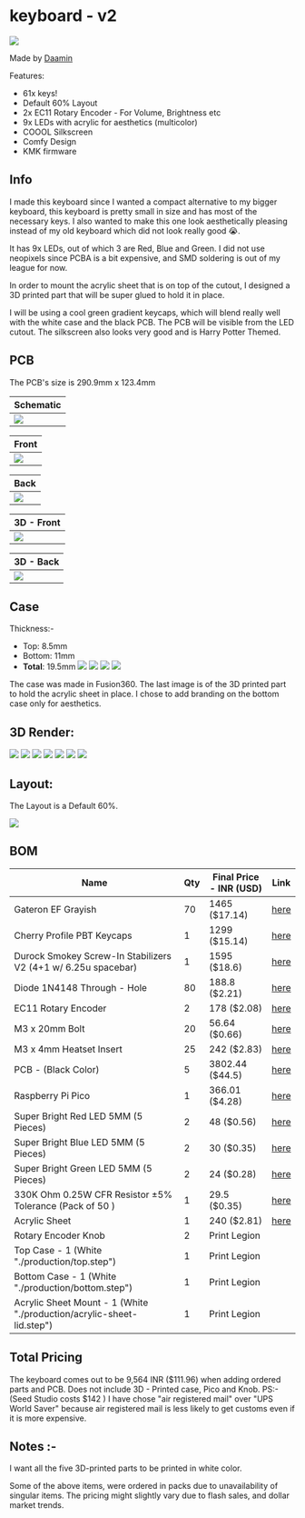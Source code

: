 # keyboard - v2

![](assets/1.png)

Made by [Daamin](https://daamin.tech)

Features:

- 61x keys!
- Default 60% Layout
- 2x EC11 Rotary Encoder - For Volume, Brightness etc
- 9x LEDs with acrylic for aesthetics (multicolor)
- COOOL Silkscreen
- Comfy Design
- KMK firmware

## Info

I made this keyboard since I wanted a compact alternative to my bigger keyboard, this keyboard is pretty small in size and has most of the necessary keys. I also wanted to make this one look aesthetically pleasing instead of my old keyboard which did not look really good 😭.

It has 9x LEDs, out of which 3 are Red, Blue and Green. I did not use neopixels since PCBA is a bit expensive, and SMD soldering is out of my league for now.

In order to mount the acrylic sheet that is on top of the cutout, I designed a 3D printed part that will be super glued to hold it in place.

I will be using a cool green gradient keycaps, which will blend really well with the white case and the black PCB. The PCB will be visible from the LED cutout. The silkscreen also looks very good and is Harry Potter Themed.

## PCB

The PCB's size is 290.9mm x 123.4mm

| Schematic                 |
| ------------------------- |
| ![](assets/schematic.png) |

| Front                 |
| --------------------- |
| ![](assets/front.png) |

| Back                 |
| -------------------- |
| ![](assets/back.png) |

| 3D - Front               |
| ------------------------ |
| ![](assets/front-3d.png) |

| 3D - Back               |
| ----------------------- |
| ![](assets/back-3d.png) |

## Case

Thickness:-

- Top: 8.5mm
- Bottom: 11mm
- **Total**: 19.5mm
  ![](assets/top.png)
  ![](assets/bottom.png)
  ![](assets/1.png)
  ![](assets/lid.png)

The case was made in Fusion360.
The last image is of the 3D printed part to hold the acrylic sheet in place.
I chose to add branding on the bottom case only for aesthetics.

## 3D Render:

![](assets/1.png)
![](assets/2.png)
![](assets/7.png)
![](assets/3.png)
![](assets/4.png)
![](assets/5.png)
![](assets/6.png)

## Layout:

The Layout is a Default 60%.

![](assets/layout.png)

## BOM

| Name                                                                  | Qty | Final Price - INR (USD) | Link                                                                                                       |
| --------------------------------------------------------------------- | --- | ----------------------- | ---------------------------------------------------------------------------------------------------------- |
| Gateron EF Grayish                                                    | 70  | 1465 ($17.14)           | [here](https://neomacro.in/products/gateron-ef-grayish)                                                    |
| Cherry Profile PBT Keycaps                                            | 1   | 1299 ($15.14)           | [here](https://stackskb.com/store/veekos-gradient-keycaps-cherry-profile-135-keys)                         |
| Durock Smokey Screw-In Stabilizers V2 (4+1 w/ 6.25u spacebar)         | 1   | 1595 ($18.6)            | [here](https://stackskb.com/store/durock-smokey-screw-in-stabilizers-v2/)                                  |
| Diode 1N4148 Through - Hole                                           | 80  | 188.8 ($2.21)           | [here](https://roboticsdna.in/product/diode-1n4148/)                                                       |
| EC11 Rotary Encoder                                                   | 2   | 178 ($2.08)             | [here](https://amzn.in/d/hVRxzij)                                                                          |
| M3 x 20mm Bolt                                                        | 20  | 56.64 ($0.66)           | [here](https://roboticsdna.in/product/easymech-set-of-m3-x-20mm-allen-bolt-20-pieces/)                     |
| M3 x 4mm Heatset Insert                                               | 25  | 242 ($2.83)             | [here](https://amzn.in/d/dpL3N2a)                                                                          |
| PCB - (Black Color)                                                   | 5   | 3802.44 ($44.5)         | [here](https://hc-cdn.hel1.your-objectstorage.com/s/v3/3f05c160f070155d4d5333c6b8261f5120b33c4c_image.png) |
| Raspberry Pi Pico                                                     | 1   | 366.01 ($4.28)          | [here](https://roboticsdna.in/product/raspberry-pi-pico/)                                                  |
| Super Bright Red LED 5MM (5 Pieces)                                   | 2   | 48 ($0.56)              | [here](https://roboticsdna.in/product/super-bright-red-led-5mm-5-pieces/)                                  |
| Super Bright Blue LED 5MM (5 Pieces)                                  | 2   | 30 ($0.35)              | [here](https://roboticsdna.in/product/super-bright-blue-led-5mm-5-pieces/)                                 |
| Super Bright Green LED 5MM (5 Pieces)                                 | 2   | 24 ($0.28)              | [here](https://roboticsdna.in/product/super-bright-green-led-5mm-5-pieces/)                                |
| 330K Ohm 0.25W CFR Resistor ±5% Tolerance (Pack of 50 )               | 1   | 29.5 ($0.35)            | [here](https://roboticsdna.in/product/330k-ohm-0-25w-cfr-resistor-%c2%b15-tolerance-pack-of-50/)           |
| Acrylic Sheet                                                         | 1   | 240 ($2.81)             | [here](https://amzn.in/d/05dUxqd)                                                                          |
| Rotary Encoder Knob                                                   | 2   | Print Legion            |
| Top Case - 1 (White "./production/top.step")                          | 1   | Print Legion            |
| Bottom Case - 1 (White "./production/bottom.step")                    | 1   | Print Legion            |
| Acrylic Sheet Mount - 1 (White "./production/acrylic-sheet-lid.step") | 1   | Print Legion            |

## Total Pricing

The keyboard comes out to be 9,564 INR ($111.96) when adding ordered parts and PCB. Does not include 3D - Printed case, Pico and Knob.
PS:- (Seed Studio costs $142 )
I have chose "air registered mail" over "UPS World Saver" because air registered mail is less likely to get customs even if it is more expensive.

## Notes :-

I want all the five 3D-printed parts to be printed in white color.

Some of the above items, were ordered in packs due to unavailability of singular items.
The pricing might slightly vary due to flash sales, and dollar market trends.
